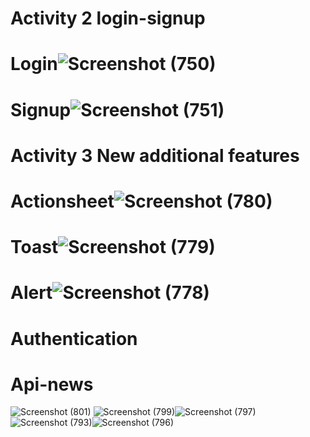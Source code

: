 # Activity 2 login-signup
# Login![Screenshot (750)](https://user-images.githubusercontent.com/109726407/180201435-e6b22b2d-0a76-4525-9c43-78a7c9d022cd.png)
# Signup![Screenshot (751)](https://user-images.githubusercontent.com/109726407/180201450-7e90bb11-d350-44dd-bd73-1109c423f4a7.png)
# Activity 3 New additional features
# Actionsheet![Screenshot (780)](https://user-images.githubusercontent.com/109726407/182010438-004d8a8f-1919-485b-b7ec-8cfeb6a65683.png)
# Toast![Screenshot (779)](https://user-images.githubusercontent.com/109726407/182010459-e1d1bc18-61cc-49eb-9f5d-d2a2f4b58509.png)
# Alert![Screenshot (778)](https://user-images.githubusercontent.com/109726407/182010466-b58bb460-11bb-44b2-8ccc-b737d7acba3d.png)
# Authentication
# Api-news
![Screenshot (801)](https://user-images.githubusercontent.com/109726407/183278988-e29e50d8-872c-45d7-a3fe-d10fa7403e62.png)
![Screenshot (799)](https://user-images.githubusercontent.com/109726407/183278831-9d622f60-0008-4fed-834d-150534f749d5.png)![Screenshot (797)](https://user-images.githubusercontent.com/109726407/183278996-fb69583e-986b-488d-aa4f-850b1496d382.png)
![Screenshot (793)](https://user-images.githubusercontent.com/109726407/183279006-8e7ab428-7a95-4166-9980-8258ccc1e52f.png)![Screenshot (796)](https://user-images.githubusercontent.com/109726407/183279008-3fcd0a60-1388-484f-ad30-7c447f18c9bb.png)




